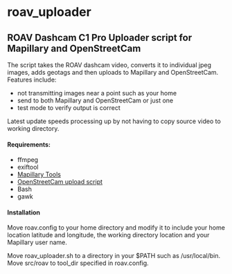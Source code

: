 # roav_uploader
## ROAV Dashcam C1 Pro Uploader script for Mapillary and OpenStreetCam

The script takes the ROAV dashcam video, converts it to individual jpeg images, adds geotags and then uploads to Mapillary and OpenStreetCam.
Features include:
*  not transmitting images near a point such as your home
*  send to both Mapillary and OpenStreetCam or just one
*  test mode to verify output is correct

Latest update speeds processing up by not having to copy source video to working directory.

#### Requirements:
* ffmpeg
* exiftool
* [Mapillary Tools](https://github.com/mapillary/mapillary_tools)
* [OpenStreetCam upload script](https://github.com/openstreetcam/upload-scripts)
* Bash
* gawk

#### Installation
Move roav.config to your home directory and modify it to include your home location latitude and longitude, the working directory location and your Mapillary user name.

Move roav_uploader.sh to a directory in your $PATH such as /usr/local/bin. Move src/roav to tool_dir specified in roav.config.
